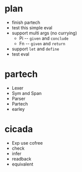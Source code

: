 # plan
- finish partech
- test this simple eval
- support multi args (no currying)
  - Pi -- `given` and `conclude`
  - Fn -- `given` and `return`
- support `let` and `define`
- test eval
# partech
- Lexer
- Sym and Span
- Parser
- Partech
- earley
# cicada
- Exp use cofree
- check
- infer
- readback
- equivalent
